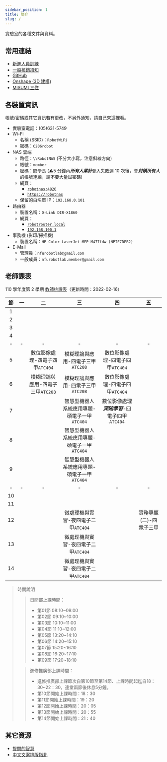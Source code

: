 ```yaml
---
sidebar_position: 1
title: 簡介
slug: /
---
```


實驗室的各種文件與資料。

## 常用連結
- [新進人員訓練](./orientation-training)
- [一般核銷須知](./administrative-affairs/general-reimburse-instructions)
- [GitHub](https://github.com/nfu-irs-lab)
- [Onshape (3D 建模)](https://cad.onshape.com/)
- [MISUMI 三住](https://tw.misumi-ec.com/)

## 各裝置資訊

帳號/密碼或其它資訊若有更改，不另外通知，請自己來這裡看。

- 實驗室電話：(05)631-5749
- Wi-Fi
    - 名稱 (SSID)：`RobotWiFi`
    - 密碼：`C206robot`
- NAS 雲端
    - 路徑：`\\RobotNAS` (不分大小寫，注意斜線方向)
    - 帳號：`member`
    - 密碼：問學長 (:warning:5 分鐘內***所有人累計***登入失敗達 10 次後，會***封鎖所有人***的帳號連線，請不要大量試密碼)
    - 網頁：
        - [`robotnas:4826`](http://robotnas:4826)
        - [`https://robotnas`](https://robotnas)
    - 保留的白名單 IP：`192.168.0.101`
- 路由器
    - 裝置名稱：`D-Link DIR-X1860`
    - 網頁：
        - [`robotrouter.local`](http://robotrouter.local)
        - [`192.168.100.1`](http://192.168.100.1)
- 事務機 (影印/掃描機)
    - 裝置名稱：`HP Color LaserJet MFP M477fdw (NPIF7DEB2)`
- E-Mail
    - 管理員：`nfurobotlab@gmail.com`
    - 一般成員：`nfurobotlab.member@gmail.com`

## 老師課表

110 學年度第 2 學期 [教師排課表](https://qry.nfu.edu.tw/jteacher.php)（更新時間：2022-02-16）

|  節   |  一   |                二                 |                     三                      |                      四                       |           五            |
| :---: | :---: | :-------------------------------: | :-----------------------------------------: | :-------------------------------------------: | :---------------------: |
|   1   |       |                                   |                                             |                                               |
|   2   |       |                                   |                                             |                                               |
|   3   |       |                                   |                                             |                                               |
|   4   |       |                                   |                                             |                                               |
|   -   |   -   |                 -                 |                      -                      |                       -                       |            -            |
|   5   |       |  數位影像處理-四電子四甲`ATC404`  |      模糊理論與應用-四電子三甲`ATC208`      |        數位影像處理-四電子四甲`ATC404`        |
|   6   |       | 模糊理論與應用-四電子三甲`ATC208` |      模糊理論與應用-四電子三甲`ATC208`      |        數位影像處理-四電子四甲`ATC404`        |
|   7   |       |                                   | 智慧型機器人系統應用專題-碩電子一甲`ATC404` | 數位影像處理***深碗學習***-四電子四甲`ATC404` |
|   8   |       |                                   | 智慧型機器人系統應用專題-碩電子一甲`ATC404` |                                               |
|   9   |       |                                   | 智慧型機器人系統應用專題-碩電子一甲`ATC404` |                                               |
|   -   |   -   |                 -                 |                      -                      |                       -                       |            -            |
|  10   |       |                                   |                                             |                                               |
|  11   |       |                                   |                                             |                                               |
|  12   |       |                                   |     微處理機與實習-夜四電子二甲`ATC404`     |                                               | 實務專題(二)-四電子三甲 |
|  13   |       |                                   |     微處理機與實習-夜四電子二甲`ATC404`     |                                               |
|  14   |       |                                   |     微處理機與實習-夜四電子二甲`ATC404`     |                                               |

> 時間說明
>> 日間部上課時間：
>> - 第01節 08:10~09:00
>> - 第02節 09:10~10:00
>> - 第03節 10:10~11:00
>> - 第04節 11:10~12:00
>> - 第05節 13:20~14:10
>> - 第06節 14:20~15:10
>> - 第07節 15:20~16:10
>> - 第08節 16:20~17:10
>> - 第09節 17:20~18:10
>
>> 進修推廣部上課時間：
>> - 進修推廣部上課節次⾃第10節⾄第14節、上課時間起迄⾃18：30~22：30，連堂兩節後休息5分鐘。
>> - 第10節開始上課時間：18：30
>> - 第11節開始上課時間：19：20
>> - 第12節開始上課時間：20：05
>> - 第13節開始上課時間：20：55
>> - 第14節開始上課時間：21：40

## 其它資源

- [提問的智慧](https://github.com/ryanhanwu/How-To-Ask-Questions-The-Smart-Way)
- [中文文案排版指北](https://github.com/sparanoid/chinese-copywriting-guidelines)
